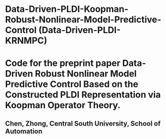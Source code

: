 # Data-Driven-PLDI-Koopman-Robust-Nonlinear-Model-Predictive-Control (Data-Driven-PLDI-KRNMPC) 

# Code for the preprint paper Data-Driven Robust Nonlinear Model Predictive Control Based on the Constructed PLDI Representation via Koopman Operator Theory.
## Chen, Zhong, Central South University, School of Automation
